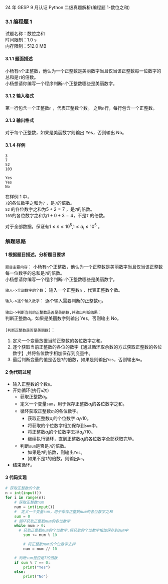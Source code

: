 24 年 GESP 9 月认证 Python 二级真题解析(编程题 1-数位之和)

### 3.1 编程题 1

试题名称：数位之和  
时间限制：1.0 s  
内存限制：512.0 MB

#### 3.1.1 题面描述

小杨有`n`个正整数，他认为一个正整数是美丽数字当且仅当该正整数每一位数字的总和是`7`的倍数。  
小杨想请你编写一个程序判断`n`个正整数哪些是美丽数字。

#### 3.1.2 输入格式

第一行包含一个正整数`n` ，代表正整数个数。
之后`n`行，每行包含一个正整数。

#### 3.1.3 输出格式

对于每个正整数，如果是美丽数字则输出 Yes，否则输出 No。

#### 3.1.4 样例

```
3
7
52
103
```

```
Yes
Yes
No
```

在样例 1 中，  
`7`的各位数字之和为`7` ，是`7`的倍数。  
`52` 的各位数字之和为$5+2=7$ ，是`7`的倍数。  
`103`的各位数字之和为$1+0+3=4$，不是`7` 的倍数。

对于全部数据，保证有$1 \leq n \leq 10^5$,$1 \leq a_i \leq 10^5$ 。

### 解题思路

#### 1 根据题目描述，分析题目要求

`题目主要内容`：
小杨有`n`个正整数，他认为一个正整数是美丽数字当且仅当该正整数每一位数字的总和是`7`的倍数。  
小杨想请你编写一个程序判断`n`个正整数哪些是美丽数字。

`输入->全部数字的个数`：
输入一个正整数`n` ，代表正整数个数。

`输入->逐个输入数字`：
逐个输入需要判断的正整数$a_i$。

`输出->判断当前的正整数是否是美丽数,并输出判断结果`：  
判断正整数$a_i$，如果是美丽数字则输出 Yes，否则输出 No。

`[判断正整数是否是美丽数]`：

1. 定义一个变量放置当前正整数的各位数字之和。
2. 逐个获取当前正整数的各位的数字【通过循环取余数的方式获取正整数的各位数字】,并将各位数字相加保存到变量中。
3. 最后判断变量的值是否是`7`的倍数，如果是则输出`Yes`，否则输出`No`。

#### 2 伪代码过程

- 输入正整数的个数`n`。
- 开始循环(执行`n`次)
  - 获取正整数$a_i$。
  - 定义一个变量`sum`，用于保存正整数$a_i$的各位数字之和。
  - 循环获取正整数$a_i$的各位数字。
    - 获取正整数$a_i$的个位数字 $a_i$`%`$10$。
    - 将获取的个位数字相加保存到`sum`中。
    - 将正整数$a_i$的个位数字去掉$a_i // 10$。
    - 继续执行循环，直到正整数$a_i$的各位数字全部获取完毕。
  - 判断`sum`是否是`7`的倍数。
    - 如果是`7`的倍数，则输出`Yes`。
    - 如果不是`7`的倍数，则输出`No`。
- 结束循环。

#### 3 代码实现

```python
# 获取正整数的个数
n = int(input())
for i in range(n):
    # 获取正整数num
    num = int(input())
    #  定义一个变量sum，用于保存正整数num的各位数字之和
    sum = 0
    # 循环获取正整数num的各位数字
    while num > 0:
      # 获取正整数num的个位数字,将获取的个位数字相加保存到sum中
        sum += num % 10

        # 将正整数num的个位数字去掉
        num = num // 10

    # 判断sum是否是7的倍数
    if sum % 7 == 0:
        print("Yes")
    else:
        print("No")

```
